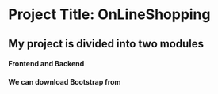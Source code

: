 # Project Title: OnLineShopping
## My project is divided into two modules
#### Frontend and Backend
#### We can download Bootstrap from <a hre="http://www.bootstrap.com"></a>

